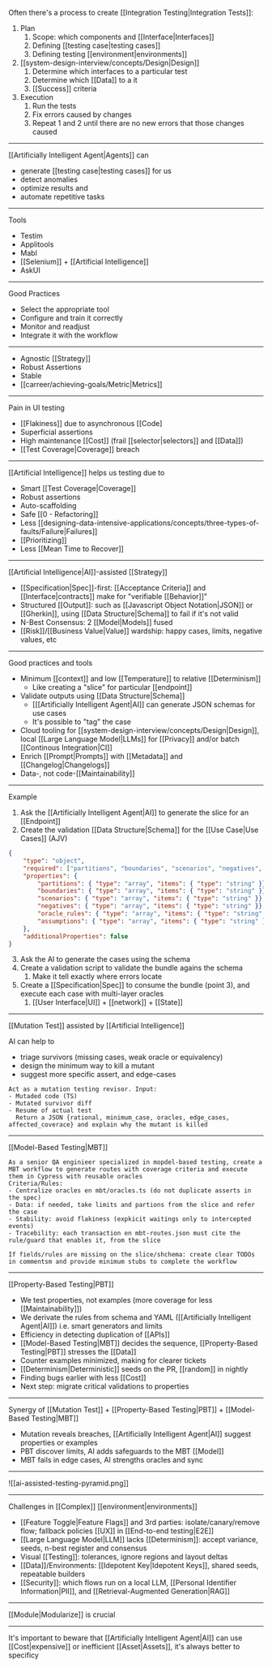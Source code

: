 Often there's a process to create [[Integration Testing|Integration Tests]]:

1. Plan
	1. Scope: which components and [[Interface|Interfaces]]
	2. Defining [[testing case|testing cases]]
	3. Defining testing [[environment|environments]]
2. [[system-design-interview/concepts/Design|Design]]
	1. Determine which interfaces to a particular test
	2. Determine which [[Data]] to a it
	3. [[Success]] criteria
3. Execution
	1. Run the tests
	2. Fix errors caused by changes
	3. Repeat 1 and 2 until there are no new errors that those changes caused

---

[[Artificially Intelligent Agent|Agents]] can

- generate [[testing case|testing cases]] for us
- detect anomalies
- optimize results and
- automate repetitive tasks

---

Tools

- Testim
- Applitools
- Mabl
- [[Selenium]] + [[Artificial Intelligence]]
- AskUI

---

Good Practices

- Select the appropriate tool
- Configure and train it correctly
- Monitor and readjust
- Integrate it with the workflow

---

- Agnostic [[Strategy]]
- Robust Assertions
- Stable
- [[carreer/achieving-goals/Metric|Metrics]]

---

Pain in UI testing

- [[Flakiness]] due to asynchronous [[Code]
- Superficial assertions
- High maintenance [[Cost]] (frail [[selector|selectors]] and [[Data]])
- [[Test Coverage|Coverage]] breach

---

[[Artificial Intelligence]] helps us testing due to

- Smart [[Test Coverage|Coverage]]
- Robust assertions
- Auto-scaffolding
- Safe [[0 - Refactoring]]
- Less [[designing-data-intensive-applications/concepts/three-types-of-faults/Failure|Failures]]
- [[Prioritizing]]
- Less [[Mean Time to Recover]]

---

[[Artificial Intelligence|AI]]-assisted [[Strategy]]

- [[Specification|Spec]]-first: [[Acceptance Criteria]] and [[Interface|contracts]] make for "verifiable [[Behavior]]"
- Structured [[Output]]: such as [[Javascript Object Notation|JSON]] or [[Gherkin]], using [[Data Structure|Schema]] to fail if it's not valid
- N-Best Consensus: 2 [[Model|Models]] fused
- [[Risk]]/[[Business Value|Value]] wardship: happy cases, limits, negative values, etc

---

Good practices and tools

- Minimum [[context]] and low [[Temperature]] to relative [[Determinism]]
	- Like creating a "slice" for particular [[endpoint]]
- Validate outputs using [[Data Structure|Schema]]
	- [[[Artificially Intelligent Agent|AI]] can generate JSON schemas for use cases
	- It's possible to "tag" the case
- Cloud tooling for [[system-design-interview/concepts/Design|Design]], local [[Large Language Model|LLMs]] for [[Privacy]] and/or batch [[Continous Integration|CI]]
- Enrich [[Prompt|Prompts]] with [[Metadata]] and [[Changelog|Changelogs]]
- Data-, not code-[[Maintainability]]

---

Example

1. Ask the [[Artificially Intelligent Agent|AI]]  to generate the slice for an [[Endpoint]]
2. Create the validation [[Data Structure|Schema]] for the [[Use Case|Use Cases]] (AJV)
```json
{
	"type": "object",
	"required": ["partitions", "boundaries", "scenarios", "negatives", "oracle_rules", "assumptions"],
	"properties": {
		"partitions": { "type": "array", "items": { "type": "string" }},
		"boundaries": { "type": "array", "items": { "type": "string" }},
		"scenarios": { "type": "array", "items": { "type": "string" }},
		"negatives": { "type": "array", "items": { "type": "string" }},
		"oracle_rules": { "type": "array", "items": { "type": "string" }},
		"assumptions": { "type": "array", "items": { "type": "string" }}
	},
	"additionalProperties": false
}	   
```
3. Ask the AI to generate the cases using the schema
4. Create a validation script to validate the bundle agains the schema
	1. Make it tell exactly where errors locate
5. Create a [[Specification|Spec]] to consume the bundle (point 3), and execute each case with multi-layer oracles
	1. [[User Interface|UI]] + [[network]] + [[State]] 

---

[[Mutation Test]] assisted by [[Artificial Intelligence]]

AI can help to

- triage survivors (missing cases, weak oracle or equivalency)
- design the minimum way to kill a mutant
- suggest more specific assert, and edge-cases

```prompt
Act as a mutation testing revisor. Input:
- Mutaded code (TS)
- Mutated survivor diff
- Resume of actual test
  Return a JSON {rational, minimum_case, oracles, edge_cases, affected_coverace} and explain why the mutant is killed
  ```

---

[[Model-Based Testing|MBT]]

```prompt
As a senior QA enginieer specialized in mopdel-based testing, create a MBT workflow to generate routes with coverage criteria and execute them in Cypress with reusable oracles
Criteria/Rules:
- Centralize oracles en mbt/oracles.ts (do not duplicate asserts in the spec)
- Data: if needed, take limits and partions from the slice and refer the case
- Stability: avoid flakiness (expkicit waitings only to intercepted events)
- Tracebility: each transaction en mbt-routes.json must cite the rule/guard that enables it, from the slice
  
If fields/rules are missing on the slice/shchema: create clear TODOs in commentsm and provide minimum stubs to complete the workflow
```

---

[[Property-Based Testing|PBT]]

- We test properties, not examples (more coverage for less [[Maintainability]])
- We derivate the rules from schema and YAML ([[Artificially Intelligent Agent|AI]]) i.e. smart generators and limits
- Efficiency in detecting duplication of [[APIs]]
- [[Model-Based Testing|MBT]] decides the sequence, [[Property-Based Testing|PBT]] stresses the [[Data]]
- Counter examples minimized, making for clearer tickets
- [[Determinism|Deterministic]] seeds on the PR, [[random]] in nightly
- Finding bugs earlier with less [[Cost]]
- Next step: migrate critical validations to properties

---

Synergy of [[Mutation Test]] + [[Property-Based Testing|PBT]] + [[Model-Based Testing|MBT]]

- Mutation reveals breaches, [[Artificially Intelligent Agent|AI]] suggest properties or examples
- PBT discover limits, AI adds safeguards to the MBT [[Model]]
- MBT fails in edge cases, AI strengths oracles and sync

---

![[ai-assisted-testing-pyramid.png]]

---

Challenges in [[Complex]] [[environment|environments]]

- [[Feature Toggle|Feature Flags]] and 3rd parties: isolate/canary/remove flow; fallback policies [[UX]] in [[End-to-end testing|E2E]]
- [[Large Language Model|LLM]] lacks [[Determinism]]: accept variance, seeds, n-best register and consensus
- Visual [[Testing]]: tolerances, ignore regions and layout deltas
- [[Data]]/Environments: [[Idepotent Key|Idepotent Keys]], shared seeds, repeatable builders
- [[Security]]: which flows run on a local LLM, [[Personal Identifier Information|PII]], and [[Retrieval-Augmented Generation|RAG]] 

---

[[Module|Modularize]] is crucial

---

It's important to beware that [[Artificially Intelligent Agent|AI]] can use [[Cost|expensive]] or inefficient [[Asset|Assets]], it's always better to specificy 